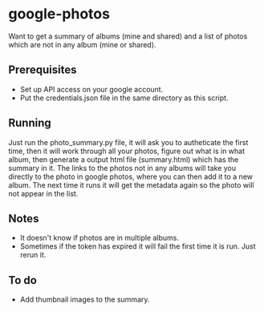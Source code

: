 # google-photos

Want to get a summary of albums (mine and shared) and a list of photos which are not in any album (mine or shared).

## Prerequisites

- Set up API access on your google account.
- Put the credentials.json file in the same directory as this script.

## Running

Just run the photo_summary.py file, it will ask you to autheticate the first time, then it will work through all your photos, figure out what is in what album, then generate a output html file (summary.html) which has the summary in it. The links to the photos not in any albums will take you directly to the photo in google photos, where you can then add it to a new album. The next time it runs it will get the metadata again so the photo will not appear in the list.

## Notes

- It doesn't know if photos are in multiple albums.
- Sometimes if the token has expired it will fail the first time it is run. Just rerun it.

## To do

- Add thumbnail images to the summary.

